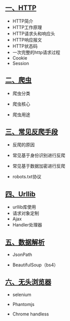 ## [一、HTTP](README/Python爬虫-HTTP/)

- HTTP简介
- HTTP工作原理
- HTTP请求头和响应头
- HTTP响应报文
- HTTP状态码
- 一次完整的http请求过程
- Cookie
- Session

## [二、爬虫](README/Python爬虫-简介.md)

- 爬虫分类

- 爬虫核心

- 爬虫用途

## [三、常见反爬手段](README/Python爬虫-反爬.md)

- 反爬的原因

- 常见基于身份识别进行反爬

- 常见基于数据加密进行反爬

- robots.txt协议

## [四、Urllib](README/Python爬虫-Urllib.md)

- urllib库使用
- 请求对象定制
- Ajax
- Handler处理器

## [五、数据解析](README/Python爬虫-数据解析.md)

- JsonPath

- BeautifulSoup（bs4）

## [六、无头浏览器](README/Python爬虫-selenium.md)

- selenium

- Phantomjs

- Chrome handless
